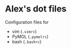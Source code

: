Alex's dot files
================

Configuration files for 

- vim (`.vimrc`) 
- PyMOL (`.pymolrc`) 
- bash (`.bashrc`) 
